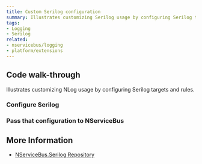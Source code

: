 ```yaml
---
title: Custom Serilog configuration
summary: Illustrates customizing Serilog usage by configuring Serilog targets and rules.
tags:
- Logging
- Serilog
related: 
- nservicebus/logging
- platform/extensions
---
```



## Code walk-through

Illustrates customizing NLog usage by configuring Serilog targets and rules.


### Configure Serilog

<!-- import ConfigureSerilog -->


### Pass that configuration to NServiceBus

<!-- import UseConfig -->


## More Information

 * [NServiceBus.Serilog Repository](https://github.com/SimonCropp/NServiceBus.Serilog)